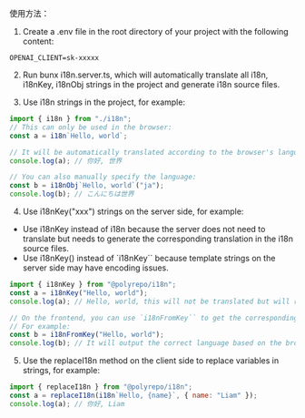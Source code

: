 使用方法：

1. Create a .env file in the root directory of your project with the following content:

```
OPENAI_CLIENT=sk-xxxxx
```

2. Run bunx i18n.server.ts, which will automatically translate all i18n, i18nKey, i18nObj strings in the project and generate i18n source files.

3. Use i18n strings in the project, for example:

```js
import { i18n } from "./i18n";
// This can only be used in the browser:
const a = i18n`Hello, world`;

// It will be automatically translated according to the browser's language settings, for example:
console.log(a); // 你好, 世界

// You can also manually specify the language:
const b = i18nObj`Hello, world`("ja");
console.log(b); // こんにちは世界
```

4. Use i18nKey("xxx") strings on the server side, for example:

- Use i18nKey instead of i18n because the server does not need to translate but needs to generate the corresponding translation in the i18n source files.
- Use i18nKey() instead of `i18nKey`` because template strings on the server side may have encoding issues.

```js
import { i18nKey } from "@polyrepo/i18n";
const a = i18nKey("Hello, world");
console.log(a); // Hello, world, this will not be translated but will return the original text, and will generate the corresponding translation in the i18n source file

// On the frontend, you can use `i18nFromKey`` to get the corresponding translation
// For example:
const b = i18nFromKey("Hello, world");
console.log(b); // It will output the correct language based on the browser's settings: 你好, 世界
```

5. Use the replaceI18n method on the client side to replace variables in strings, for example:

```js
import { replaceI18n } from "@polyrepo/i18n";
const a = replaceI18n(i18n`Hello, {name}`, { name: "Liam" });
console.log(a); // 你好, Liam
```
